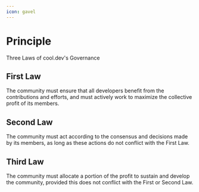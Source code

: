 ```yaml
---
icon: gavel
---
```


# Principle

Three Laws of cool.dev's Governance

## **First Law**

The community must ensure that all developers benefit from the contributions and efforts, and must actively work to maximize the collective profit of its members.

## **Second Law**

The community must act according to the consensus and decisions made by its members, as long as these actions do not conflict with the First Law.

## **Third Law**

The community must allocate a portion of the profit to sustain and develop the community, provided this does not conflict with the First or Second Law.
